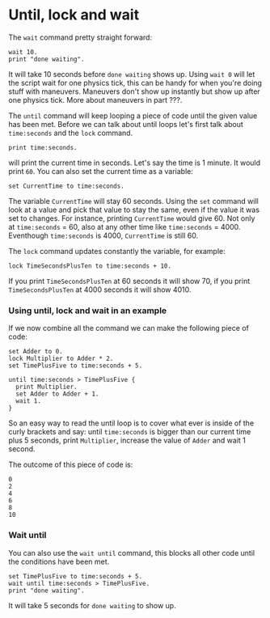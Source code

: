 # Until, lock and wait

The `wait` command pretty straight forward:

```
wait 10.
print "done waiting".
```

It will take 10 seconds before `done waiting` shows up.
Using `wait 0` will let the script wait for one physics tick, this can be handy for
when you're doing stuff with maneuvers. Maneuvers don't show up instantly but show up
after one physics tick. More about maneuvers in part ???.

The `until` command will keep looping a piece of code until the given value has been met.
Before we can talk about until loops let's first talk about `time:seconds` and the `lock` command.

```
print time:seconds.
```

will print the current time in seconds. Let's say the time is 1 minute.
It would print `60`. You can also set the current time as a variable:

```
set CurrentTime to time:seconds.
```

The variable `CurrentTime` will stay 60 seconds. Using the `set` command will look at
a value and pick that value to stay the  same, even if the value it was set to changes.
For instance, printing `CurrentTime` would give 60. Not only at `time:seconds` = 60,
also at any other time like `time:seconds` = 4000. Eventhough `time:seconds` is 4000,
`CurrentTime` is still 60.

The `lock` command updates constantly the variable, for example:

```
lock TimeSecondsPlusTen to time:seconds + 10.
```

If you print `TimeSecondsPlusTen` at 60 seconds it will show 70, if you print
`TimeSecondsPlusTen` at 4000 seconds it will show 4010.

### Using until, lock and wait in an example

If we now combine all the command we can make the following piece of code:

```
set Adder to 0.
lock Multiplier to Adder * 2.
set TimePlusFive to time:seconds + 5.

until time:seconds > TimePlusFive {
  print Multiplier.
  set Adder to Adder + 1.
  wait 1.
}
```

So an easy way to read the until loop is to cover what ever is inside of the curly brackets
and say: until `time:seconds` is bigger than our current time plus 5 seconds, print
`Multiplier`, increase the value of `Adder` and wait 1 second.

The outcome of this piece of code is:
```
0
2
4
6
8
10
```

### Wait until

You can also use the `wait until` command, this blocks all other code until the
conditions have been met.

```
set TimePlusFive to time:seconds + 5.
wait until time:seconds > TimePlusFive.
print "done waiting".
```

It will take 5 seconds for `done waiting` to show up.
